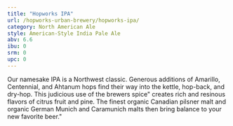 ```yaml
---
title: "Hopworks IPA"
url: /hopworks-urban-brewery/hopworks-ipa/
category: North American Ale
style: American-Style India Pale Ale
abv: 6.6
ibu: 0
srm: 0
upc: 0
---
```

Our namesake IPA is a Northwest classic. Generous additions of Amarillo, Centennial, and Ahtanum hops find their way into the kettle, hop-back, and dry-hop. This judicious use of the brewers spice" creates rich and resinous flavors of citrus fruit and pine. The finest organic Canadian pilsner malt and organic German Munich and Caramunich malts then bring balance to your new favorite beer."
